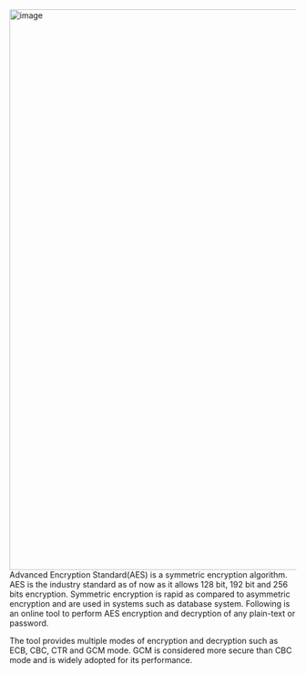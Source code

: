 <img width="986" alt="image" src="https://github.com/hacnam0306/aes-demo/assets/93205714/7fdaa686-3029-469d-8dca-6ffc80f5941d">
Advanced Encryption Standard(AES) is a symmetric encryption algorithm. AES is the industry standard as of now as it allows 128 bit, 192 bit and 256 bits encryption. Symmetric encryption is rapid as compared to asymmetric encryption and are used in systems such as database system. Following is an online tool to perform AES encryption and decryption of any plain-text or password.

The tool provides multiple modes of encryption and decryption such as ECB, CBC, CTR and GCM mode. GCM is considered more secure than CBC mode and is widely adopted for its performance.
